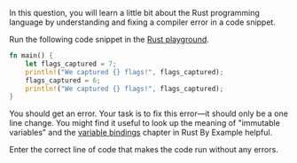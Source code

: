 In this question, you will learn a little bit about the Rust programming
language by understanding and fixing a compiler error in a code snippet.

Run the following code snippet in the [Rust
playground](https://play.rust-lang.org/).

```rust
fn main() {
    let flags_captured = 7;
    println!("We captured {} flags!", flags_captured);
    flags_captured = 6;
    println!("We captured {} flags!", flags_captured);
}
```

You should get an error. Your task is to fix this error&mdash;it should only be
a one line change. You might find it useful to look up the meaning of "immutable
variables" and the [variable
bindings](https://rustbyexample.com/variable_bindings.html) chapter in Rust By
Example helpful.

Enter the correct line of code that makes the code run without any errors.
